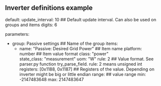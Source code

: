 ## Inverter definitions example

default:
  update_interval: 10                       ## Default update interval. Can also be used on groups and items
  digits: 6                                 

parameters:
  - group: Passive settings                 ## Name of the group
    items:
      - name: "Passive: Desired Grid Power" ## Item name
        platform: number                    ## Item value format
        class: "power"                      
        state_class: "measurement"
        uom: "W"
        rule: 2                             ## Value format. See parser.py function try_parse_field. rule: 2 means unsigned int
        registers: [0x1188, 0x1187]         ## Registers of the value. Depending on inverter might be big or little endian
        range:                              ## value range
          min: -2147483648 
          max: 2147483647
